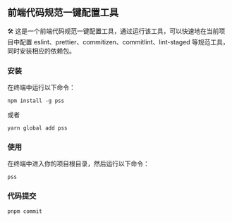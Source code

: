 ## 前端代码规范一键配置工具

🛠️ 这是一个前端代码规范一键配置工具，通过运行该工具，可以快速地在当前项目中配置 eslint、prettier、commitizen、commitlint、lint-staged 等规范工具，同时安装相应的依赖包。

### 安装

在终端中运行以下命令：

```shell
npm install -g pss
```

或者

```shell
yarn global add pss
```

### 使用

在终端中进入你的项目根目录，然后运行以下命令：

```shell
pss
```

### 代码提交

```shell
pnpm commit 
```
